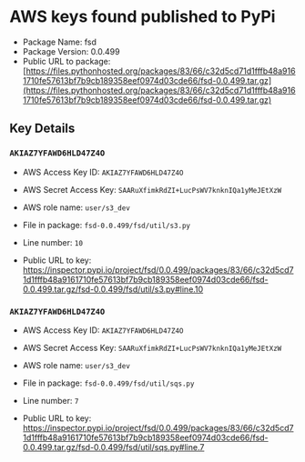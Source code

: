 # AWS keys found published to PyPi

* Package Name: fsd
* Package Version: 0.0.499
* Public URL to package: [https://files.pythonhosted.org/packages/83/66/c32d5cd71d1fffb48a9161710fe57613bf7b9cb189358eef0974d03cde66/fsd-0.0.499.tar.gz](https://files.pythonhosted.org/packages/83/66/c32d5cd71d1fffb48a9161710fe57613bf7b9cb189358eef0974d03cde66/fsd-0.0.499.tar.gz)

## Key Details

### `AKIAZ7YFAWD6HLD47Z4O`

* AWS Access Key ID: `AKIAZ7YFAWD6HLD47Z4O`
* AWS Secret Access Key: `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` 
* AWS role name: `user/s3_dev`
* File in package: `fsd-0.0.499/fsd/util/s3.py`
* Line number: `10`

* Public URL to key: https://inspector.pypi.io/project/fsd/0.0.499/packages/83/66/c32d5cd71d1fffb48a9161710fe57613bf7b9cb189358eef0974d03cde66/fsd-0.0.499.tar.gz/fsd-0.0.499/fsd/util/s3.py#line.10



### `AKIAZ7YFAWD6HLD47Z4O`

* AWS Access Key ID: `AKIAZ7YFAWD6HLD47Z4O`
* AWS Secret Access Key: `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` 
* AWS role name: `user/s3_dev`
* File in package: `fsd-0.0.499/fsd/util/sqs.py`
* Line number: `7`

* Public URL to key: https://inspector.pypi.io/project/fsd/0.0.499/packages/83/66/c32d5cd71d1fffb48a9161710fe57613bf7b9cb189358eef0974d03cde66/fsd-0.0.499.tar.gz/fsd-0.0.499/fsd/util/sqs.py#line.7


